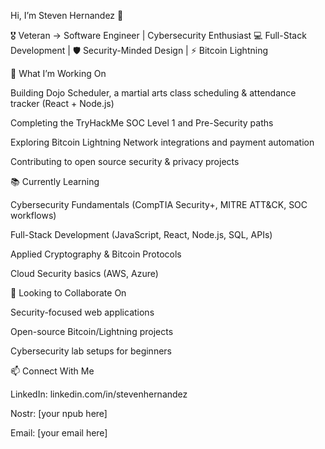 Hi, I’m Steven Hernandez 👋

🎖 Veteran → Software Engineer | Cybersecurity Enthusiast
💻 Full-Stack Development | 🛡️ Security-Minded Design | ⚡ Bitcoin Lightning

🚀 What I’m Working On

Building Dojo Scheduler, a martial arts class scheduling & attendance tracker (React + Node.js)

Completing the TryHackMe SOC Level 1 and Pre-Security paths

Exploring Bitcoin Lightning Network integrations and payment automation

Contributing to open source security & privacy projects

📚 Currently Learning

Cybersecurity Fundamentals (CompTIA Security+, MITRE ATT&CK, SOC workflows)

Full-Stack Development (JavaScript, React, Node.js, SQL, APIs)

Applied Cryptography & Bitcoin Protocols

Cloud Security basics (AWS, Azure)

🤝 Looking to Collaborate On

Security-focused web applications

Open-source Bitcoin/Lightning projects

Cybersecurity lab setups for beginners

📫 Connect With Me

LinkedIn: linkedin.com/in/stevenhernandez

Nostr: [your npub here]

Email: [your email here]
